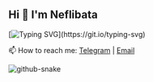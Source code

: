 ## Hi 👋 I'm Neflibata
[![Typing SVG](https://readme-typing-svg.demolab.com?font=Fira+Code&weight=500&pause=1000&color=F7D20C&random=true&width=435&lines=Code+flows+as+long+as+life+goes+on.)](https://git.io/typing-svg)

📫 How to reach me: [Telegram](https://t.me/luooul0629) | [Email](mailto:luoluocx@gmail.com)


<picture>
  <source media="(prefers-color-scheme: dark)" srcset="https://github.com/luo0629/luo0629/blob/output/github-contribution-grid-snake-dark.svg" />
  <source media="(prefers-color-scheme: light)" srcset="https://github.com/luo0629/luo0629/blob/output/github-contribution-grid-snake.svg" />
  <img alt="github-snake" src="github-snake.svg" />
</picture>
